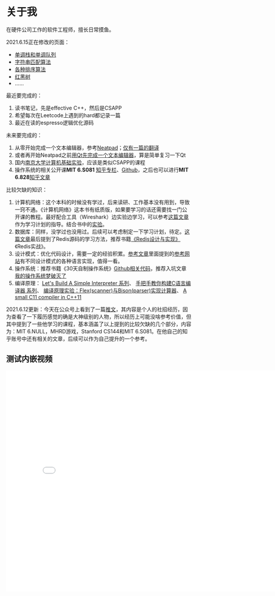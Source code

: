 # 关于我

在硬件公司工作的软件工程师，擅长日常摸鱼。

2021.6.15正在修改的页面：
- [单调栈和单调队列](src/al/00.md)
- [字符串匹配算法](src/al/01.md)
- [各种排序算法](src/al/03.md)
- [红黑树](src/al/04.md)
- ......

最近要完成的：
1. 读书笔记，先是effective C++，然后是CSAPP
2. 希望每次在Leetcode上遇到的hard都记录一篇
3. 最近在读的espresso逻辑优化源码

未来要完成的：
1. 从零开始完成一个文本编辑器，参考[Neatpad](http://www.catch22.net/tuts/neatpad/neatpad-overview#)；[仅有一篇的翻译](https://blog.csdn.net/keminlau/article/details/4101971)
2. 或者再开始Neatpad之前[用Qt先完成一个文本编辑器](https://blog.51cto.com/1691647/1710939)，算是简单复习一下Qt
3. 国内[南京大学计算机基础实验](https://nju-projectn.github.io/ics-pa-gitbook/ics2019/)，应该是类似CSAPP的课程
3. 操作系统的相关公开课**MIT 6.S081** [知乎专栏](https://www.zhihu.com/column/c_1294282919087964160)、[Github](https://github.com/huihongxiao/MIT6.S081/tree/master/lec01-introduction-and-examples)，之后也可以进行**MIT 6.828**[知乎文章](https://zhuanlan.zhihu.com/p/74028717)

比较欠缺的知识：
1. 计算机网络：这个本科的时候没有学过，后来读研、工作基本没有用到，导致一窍不通。《计算机网络》这本书有纸质版，如果要学习的话还需要找一门公开课的教程。最好配合工具（Wireshark）边实验边学习，可以参考[这篇文章](https://mp.weixin.qq.com/s/WDW1lceGhFBhY6bfAmZfoQ)作为学习计划的指导。结合书中的[实验](https://blog.csdn.net/Beeeeeea/article/details/83786715)。
2. 数据库：同样，没学过也没用过。后续可以考虑制定一下学习计划，待定。[这篇文章](https://mp.weixin.qq.com/s/6qhK1oHXP_VzfgR9BjYVJg)最后提到了Redis源码的学习方法，推荐书籍[《Redis设计与实现》](https://book.douban.com/subject/25900156/)《Redis实战》。
3. 设计模式：优化代码设计，需要一定的经验积累。[参考文章](https://mp.weixin.qq.com/s/DgnYYWSKMItSbe_e34ukQQ)里面提到的[参考网站](https://refactoring.guru/)有不同设计模式的各种语言实现，值得一看。
4. 操作系统：推荐书籍《30天自制操作系统》[Github相关代码](https://github.com/yourtion/30dayMakeOS)，推荐入坑文章[我的操作系统梦破灭了](https://mp.weixin.qq.com/s/KT6ADNGRLrDA8yQ-pvNBVg)
5. 编译原理：
[Let's Build A Simple Interpreter 系列](https://ruslanspivak.com/lsbasi-part1/#)、
[手把手教你构建C语言编译器 系列](https://lotabout.me/2015/write-a-C-interpreter-0/)、
[编译原理实验：Flex(scanner)与Bison(parser)实现计算器](https://my.oschina.net/liuyuanyuangogo/blog/3090065)、
[A small C11 compiler in C++11](https://hub.fastgit.org/wgtdkp/wgtcc)

2021.6.12更新：今天在公众号上看到了一篇[推文](https://zhuanlan.zhihu.com/p/377154343)，其内容是个人的社招经历，因为查看了一下履历感觉的确是大神级别的人物，所以经历上可能没啥参考价值，但其中提到了一些他学习的课程，基本涵盖了以上提到的比较欠缺的几个部分，内容为：MIT 6.NULL，MHRD游戏，Stanford CS144和MIT 6.S081。在他自己的知乎账号中还有相关的文章，后续可以作为自己提升的一个参考。

## 测试内嵌视频

<iframe src="//player.bilibili.com/player.html?aid=589173764&bvid=BV1DB4y1N7QU&cid=371065698&page=1" scrolling="no" border="0" frameborder="no" framespacing="0" allowfullscreen="true" height=600 width=800> </iframe>
